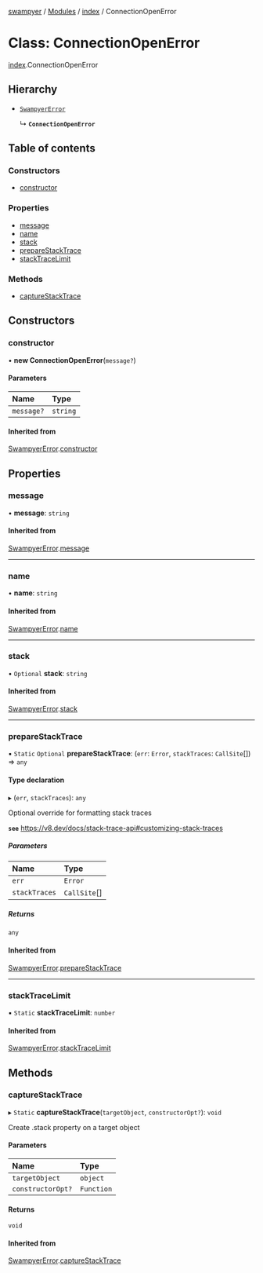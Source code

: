 [swampyer](../README.md) / [Modules](../modules.md) / [index](../modules/index.md) / ConnectionOpenError

# Class: ConnectionOpenError

[index](../modules/index.md).ConnectionOpenError

## Hierarchy

- [`SwampyerError`](index.SwampyerError.md)

  ↳ **`ConnectionOpenError`**

## Table of contents

### Constructors

- [constructor](index.ConnectionOpenError.md#constructor)

### Properties

- [message](index.ConnectionOpenError.md#message)
- [name](index.ConnectionOpenError.md#name)
- [stack](index.ConnectionOpenError.md#stack)
- [prepareStackTrace](index.ConnectionOpenError.md#preparestacktrace)
- [stackTraceLimit](index.ConnectionOpenError.md#stacktracelimit)

### Methods

- [captureStackTrace](index.ConnectionOpenError.md#capturestacktrace)

## Constructors

### constructor

• **new ConnectionOpenError**(`message?`)

#### Parameters

| Name | Type |
| :------ | :------ |
| `message?` | `string` |

#### Inherited from

[SwampyerError](index.SwampyerError.md).[constructor](index.SwampyerError.md#constructor)

## Properties

### message

• **message**: `string`

#### Inherited from

[SwampyerError](index.SwampyerError.md).[message](index.SwampyerError.md#message)

___

### name

• **name**: `string`

#### Inherited from

[SwampyerError](index.SwampyerError.md).[name](index.SwampyerError.md#name)

___

### stack

• `Optional` **stack**: `string`

#### Inherited from

[SwampyerError](index.SwampyerError.md).[stack](index.SwampyerError.md#stack)

___

### prepareStackTrace

▪ `Static` `Optional` **prepareStackTrace**: (`err`: `Error`, `stackTraces`: `CallSite`[]) => `any`

#### Type declaration

▸ (`err`, `stackTraces`): `any`

Optional override for formatting stack traces

**`see`** https://v8.dev/docs/stack-trace-api#customizing-stack-traces

##### Parameters

| Name | Type |
| :------ | :------ |
| `err` | `Error` |
| `stackTraces` | `CallSite`[] |

##### Returns

`any`

#### Inherited from

[SwampyerError](index.SwampyerError.md).[prepareStackTrace](index.SwampyerError.md#preparestacktrace)

___

### stackTraceLimit

▪ `Static` **stackTraceLimit**: `number`

#### Inherited from

[SwampyerError](index.SwampyerError.md).[stackTraceLimit](index.SwampyerError.md#stacktracelimit)

## Methods

### captureStackTrace

▸ `Static` **captureStackTrace**(`targetObject`, `constructorOpt?`): `void`

Create .stack property on a target object

#### Parameters

| Name | Type |
| :------ | :------ |
| `targetObject` | `object` |
| `constructorOpt?` | `Function` |

#### Returns

`void`

#### Inherited from

[SwampyerError](index.SwampyerError.md).[captureStackTrace](index.SwampyerError.md#capturestacktrace)
